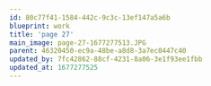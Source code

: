 ```yaml
---
id: 80c77f41-1584-442c-9c3c-13ef147a5a6b
blueprint: work
title: 'page 27'
main_image: page-27-1677277513.JPG
parent: 46320450-ec9a-48be-a8d8-3a7ec0447c40
updated_by: 7fc42862-88cf-4231-8a06-3e1f93ee1fbb
updated_at: 1677277525
---
```

